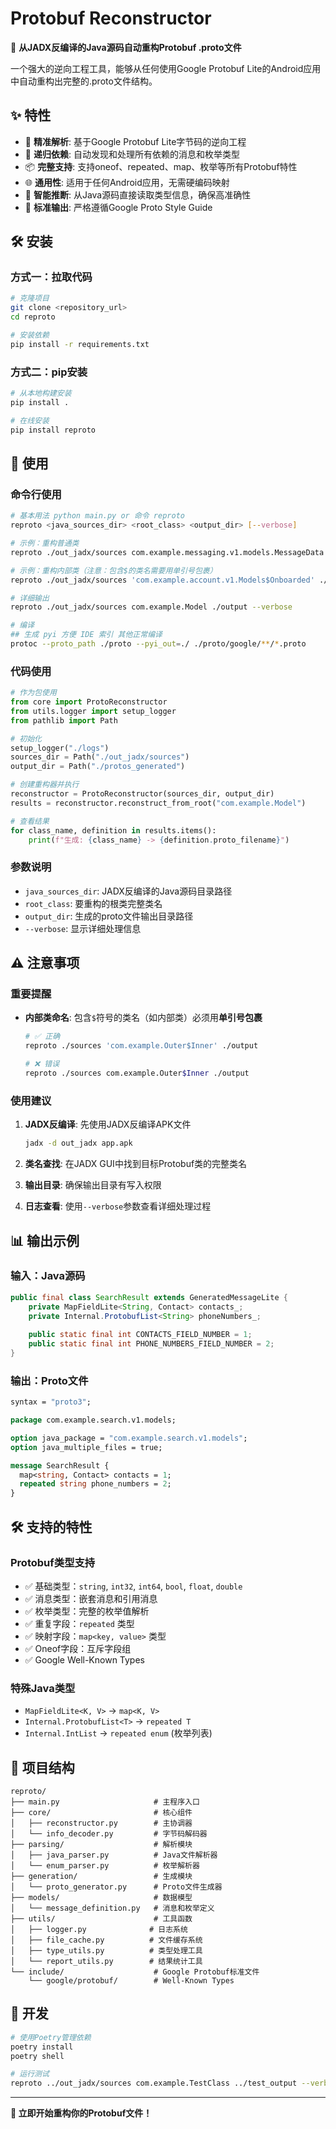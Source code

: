 # Protobuf Reconstructor

🔧 **从JADX反编译的Java源码自动重构Protobuf .proto文件**

一个强大的逆向工程工具，能够从任何使用Google Protobuf Lite的Android应用中自动重构出完整的.proto文件结构。

## ✨ 特性

- 🎯 **精准解析**: 基于Google Protobuf Lite字节码的逆向工程
- 🔄 **递归依赖**: 自动发现和处理所有依赖的消息和枚举类型
- 📦 **完整支持**: 支持oneof、repeated、map、枚举等所有Protobuf特性
- 🌐 **通用性**: 适用于任何Android应用，无需硬编码映射
- 🧠 **智能推断**: 从Java源码直接读取类型信息，确保高准确性
- 📝 **标准输出**: 严格遵循Google Proto Style Guide

## 🛠️ 安装

### 方式一：拉取代码
```bash
# 克隆项目
git clone <repository_url>
cd reproto

# 安装依赖
pip install -r requirements.txt
```

### 方式二：pip安装
```bash
# 从本地构建安装
pip install .

# 在线安装
pip install reproto
```

## 📖 使用

### 命令行使用
```bash
# 基本用法 python main.py or 命令 reproto
reproto <java_sources_dir> <root_class> <output_dir> [--verbose]

# 示例：重构普通类
reproto ./out_jadx/sources com.example.messaging.v1.models.MessageData ./protos_generated

# 示例：重构内部类（注意：包含$的类名需要用单引号包裹）
reproto ./out_jadx/sources 'com.example.account.v1.Models$Onboarded' ./output

# 详细输出
reproto ./out_jadx/sources com.example.Model ./output --verbose

# 编译
## 生成 pyi 方便 IDE 索引 其他正常编译
protoc --proto_path ./proto --pyi_out=./ ./proto/google/**/*.proto
```

### 代码使用
```python
# 作为包使用
from core import ProtoReconstructor
from utils.logger import setup_logger
from pathlib import Path

# 初始化
setup_logger("./logs")
sources_dir = Path("./out_jadx/sources")
output_dir = Path("./protos_generated")

# 创建重构器并执行
reconstructor = ProtoReconstructor(sources_dir, output_dir)
results = reconstructor.reconstruct_from_root("com.example.Model")

# 查看结果
for class_name, definition in results.items():
    print(f"生成: {class_name} -> {definition.proto_filename}")
```

### 参数说明
- `java_sources_dir`: JADX反编译的Java源码目录路径
- `root_class`: 要重构的根类完整类名
- `output_dir`: 生成的proto文件输出目录路径
- `--verbose`: 显示详细处理信息

## ⚠️ 注意事项

### 重要提醒
- **内部类命名**: 包含`$`符号的类名（如内部类）必须用**单引号包裹**
  ```bash
  # ✅ 正确
  reproto ./sources 'com.example.Outer$Inner' ./output
  
  # ❌ 错误
  reproto ./sources com.example.Outer$Inner ./output
  ```

### 使用建议
1. **JADX反编译**: 先使用JADX反编译APK文件
   ```bash
   jadx -d out_jadx app.apk
   ```

2. **类名查找**: 在JADX GUI中找到目标Protobuf类的完整类名

3. **输出目录**: 确保输出目录有写入权限

4. **日志查看**: 使用`--verbose`参数查看详细处理过程

## 📊 输出示例

### 输入：Java源码
```java
public final class SearchResult extends GeneratedMessageLite {
    private MapFieldLite<String, Contact> contacts_;
    private Internal.ProtobufList<String> phoneNumbers_;
    
    public static final int CONTACTS_FIELD_NUMBER = 1;
    public static final int PHONE_NUMBERS_FIELD_NUMBER = 2;
}
```

### 输出：Proto文件
```protobuf
syntax = "proto3";

package com.example.search.v1.models;

option java_package = "com.example.search.v1.models";
option java_multiple_files = true;

message SearchResult {
  map<string, Contact> contacts = 1;
  repeated string phone_numbers = 2;
}
```

## 🛠️ 支持的特性

### Protobuf类型支持
- ✅ 基础类型：`string`, `int32`, `int64`, `bool`, `float`, `double`
- ✅ 消息类型：嵌套消息和引用消息
- ✅ 枚举类型：完整的枚举值解析
- ✅ 重复字段：`repeated` 类型
- ✅ 映射字段：`map<key, value>` 类型
- ✅ Oneof字段：互斥字段组
- ✅ Google Well-Known Types

### 特殊Java类型
- `MapFieldLite<K, V>` → `map<K, V>`
- `Internal.ProtobufList<T>` → `repeated T`
- `Internal.IntList` → `repeated enum` (枚举列表)

## 📁 项目结构

```
reproto/
├── main.py                     # 主程序入口
├── core/                       # 核心组件
│   ├── reconstructor.py        # 主协调器
│   └── info_decoder.py         # 字节码解码器
├── parsing/                    # 解析模块
│   ├── java_parser.py          # Java文件解析器
│   └── enum_parser.py          # 枚举解析器
├── generation/                 # 生成模块
│   └── proto_generator.py      # Proto文件生成器
├── models/                     # 数据模型
│   └── message_definition.py   # 消息和枚举定义
├── utils/                      # 工具函数
│   ├── logger.py              # 日志系统
│   ├── file_cache.py          # 文件缓存系统
│   ├── type_utils.py          # 类型处理工具
│   └── report_utils.py        # 结果统计工具
└── include/                    # Google Protobuf标准文件
    └── google/protobuf/        # Well-Known Types
```

## 🔧 开发

```bash
# 使用Poetry管理依赖
poetry install
poetry shell

# 运行测试
reproto ../out_jadx/sources com.example.TestClass ../test_output --verbose
```

---

**🚀 立即开始重构你的Protobuf文件！**
